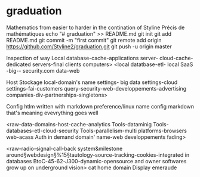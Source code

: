 # graduation
Mathematics from easier to harder in the contination of Styline Précis de mathématiques
echo "# graduation" >> README.md
git init
git add README.md
git commit -m "first commit"
git remote add origin https://github.com/Styline2/graduation.git
git push -u origin master


Inspection of way
Local database-cache-applications server- cloud-cache- dedicated servers-final clients computers>
<local datatbase-etl- local SaaS -big-- security.com data-web

Host Stockage local-domain's name settings- big data settings-cloud settings-fai-customers query-security-web-developpements-advertising companies-div-partnerships-singletons>

Config htlm written with markdown preference/linux name config markdown that's meaning evevrything goes well



<raw-data-domains-host-cache-analytics Tools-dataminig Tools-databases-etl-cloud-security Tools-parallelism-multi platforms-browsers web-acass Auth in demand domain' name-web developpements fading>

<raw-radio-signal-call-back system&milestone around§webdesign§%15§tautology-source-tracking-cookies-integrated in databases BtoC-45-62-J300-dynamic-opensource and owner softwares grow up on underground vision>
cat  home domain
Display  emeraude
